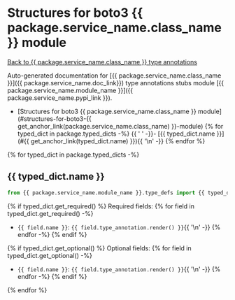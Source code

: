 # Structures for boto3 {{ package.service_name.class_name }} module

[Back to {{ package.service_name.class_name }} type annotations](./README.md)

Auto-generated documentation for [{{ package.service_name.class_name }}]({{ package.service_name.doc_link}})
type annotations stubs module [{{ package.service_name.module_name }}]({{ package.service_name.pypi_link }}).

- [Structures for boto3 {{ package.service_name.class_name }} module](#structures-for-boto3-{{ get_anchor_link(package.service_name.class_name) }}-module)
{% for typed_dict in package.typed_dicts -%}
{{ '  ' -}}- [{{ typed_dict.name }}](#{{ get_anchor_link(typed_dict.name) }}){{ '\n' -}}
{% endfor %}

{% for typed_dict in package.typed_dicts -%}
## {{ typed_dict.name }}

```python
from {{ package.service_name.module_name }}.type_defs import {{ typed_dict.name }}
```

{% if typed_dict.get_required() %}
Required fields:
{% for field in typed_dict.get_required() -%}
- `{{ field.name }}`: `{{ field.type_annotation.render() }}`{{ '\n' -}}
{% endfor -%}
{% endif %}

{% if typed_dict.get_optional() %}
Optional fields:
{% for field in typed_dict.get_optional() -%}
- `{{ field.name }}`: `{{ field.type_annotation.render() }}`{{ '\n' -}}
{% endfor -%}
{% endif %}

{% endfor %}
